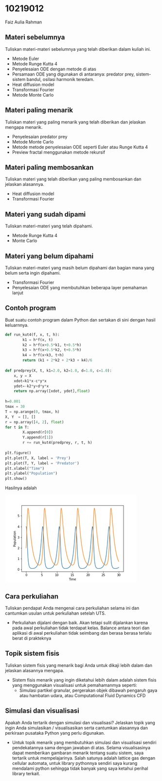 # 10219012
Faiz Aulia Rahman


## Materi sebelumnya
Tuliskan materi-materi sebelumnya yang telah diberikan dalam kuliah ini.
 + Metode Euler
 + Metode Runge Kutta 4
 + Penyelesaian ODE dengan metode di atas
 + Persamaan ODE yang digunakan di antaranya: predator prey, sistem-sistem bandul, osilasi harmonik teredam.
 + Heat diffusion model
 + Transformasi Fourier
 + Metode Monte Carlo

## Materi paling menarik
Tuliskan materi yang paling menarik yang telah diberikan dan jelaskan mengapa menarik.
 + Penyelesaian predator prey
 + Metode Monte Carlo
 + Metode metode penyelesaian ODE seperti Euler atau Runge Kutta 4 
 + Preview fractal menggunakan metode rekursif

## Materi paling membosankan
Tuliskan materi yang telah diberikan yang paling membosankan dan jelaskan alasannya.
 + Heat diffusion model
 + Transformasi Fourier

## Materi yang sudah dipami
Tuliskan materi-materi yang telah dipahami.
 + Metode Runge Kutta 4
 + Monte Carlo

## Materi yang belum dipahami
Tuliskan materi-materi yang masih belum dipahami dan bagian mana yang belum serta ingin dipahami.
 + Transformasi Fourier
 + Penyelesaian ODE yang membutuhkan beberapa layer pemahaman lanjut

## Contoh program
Buat suatu contoh program dalam Python dan sertakan di sini dengan hasil keluarnnya.

```python
def run_kut4(f, x, t, h):                    
        k1 = h*f(x, t)
        k2 = h*f(x+0.5*k1, t+0.5*h)
        k3 = h*f(x+0.5*k2, t+0.5*h)
        k4 = h*f(x+k3, t+h)
        return (k1 + 2*k2 + 2*k3 + k4)/6

def predprey(X, t, k1=2.0, k2=1.0, d=1.0, c=1.0):
    x, y = X
    xdot=k1*x-c*y*x
    ydot=-k2*y+d*y*x
    return np.array([xdot, ydot],float)

h=0.001
tmax = 30                               
T = np.arange(0, tmax, h)         
X, Y  = [], []
r = np.array([4, 2], float)
for t in T:
        X.append(r[0])          
        Y.append(r[1])          
        r += run_kut4(predprey, r, t, h)             

plt.figure()
plt.plot(T, X, label = 'Prey')
plt.plot(T, Y, label = 'Predator')
plt.xlabel("Time")
plt.ylabel("Population")
plt.show()
```

Hasilnya adalah

![Grafik](Grafik1.png)



## Cara perkuliahan
Tuliskan pendapat Anda mengenai cara perkuliahan selama ini dan cantumkan usulan untuk perkuliahan setelah UTS.
 + Perkuliahan dijalani dengan baik. Akan tetapi sulit dijalankan karena pada awal perkuliahan tidak terdapat kelas. Balance antara teori dan aplikasi di awal perkuliahan tidak seimbang dan berasa berasa terlalu berat di prakteknya

## Topik sistem fisis
Tuliskan sistem fisis yang menarik bagi Anda untuk dikaji lebih dalam dan jelaskan alasannya mengapa.
 + Sistem fisis menarik yang ingin diketahui lebih dalam adalah sistem fisis yang menggunakan visualisasi untuk pemahamanmya seperti:
   - Simulasi partikel granular, pergerakan objek dibawah pengaruh gaya atau hambatan udara, atau Computational Fluid Dynamics CFD 


## Simulasi dan visualisasi
Apakah Anda tertarik dengan simulasi dan visualisasi? Jelaskan topik yang ingin Anda simulasikan / visualisasikan serta cantumkan alasannya dan perkiraan pusataka Python yang perlu digunakan.
 + Untuk topik menarik yang membutuhkan simulasi dan visualisasi sendiri pendekatannya sama dengan jawaban di atas. Selama visualisasinya dapat memberikan gambaran menarik tentang suatu sistem, saya tertarik untuk mempelajarinya.
 Salah satunya adalah lattice gas dengan cellular automata, untuk library pythonnya sendiri saya kurang mendalami python sehingga tidak banyak yang saya ketahui perihal library terkait.
